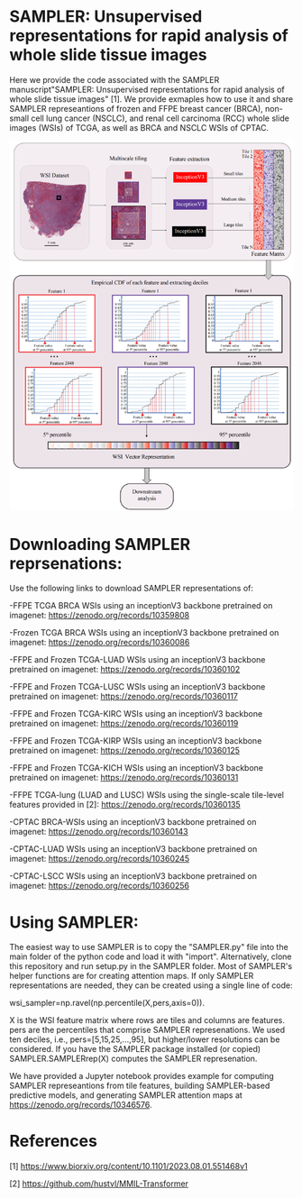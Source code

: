 # SAMPLER: Unsupervised representations for rapid analysis of whole slide tissue images
Here we provide the code associated with the SAMPLER manuscript"SAMPLER: Unsupervised representations for rapid analysis of whole slide tissue images" [1]. We provide exmaples how to use it and share SAMPLER represeantions of frozen and FFPE breast cancer (BRCA), non-small cell lung cancer (NSCLC), and renal cell carcinoma (RCC) whole slide images (WSIs) of TCGA, as well as BRCA and NSCLC WSIs of CPTAC.

![SAMPLER overview](https://github.com/TheJacksonLaboratory/SAMPLER/blob/main/mainfig1.png)

# Downloading SAMPLER reprsenations:
Use the following links to download SAMPLER representations of:

-FFPE TCGA BRCA WSIs using an inceptionV3 backbone pretrained on imagenet: https://zenodo.org/records/10359808

-Frozen TCGA BRCA WSIs using an inceptionV3 backbone pretrained on imagenet: https://zenodo.org/records/10360086

-FFPE and Frozen TCGA-LUAD WSIs using an inceptionV3 backbone pretrained on imagenet: https://zenodo.org/records/10360102

-FFPE and Frozen TCGA-LUSC WSIs using an inceptionV3 backbone pretrained on imagenet: https://zenodo.org/records/10360117

-FFPE and Frozen TCGA-KIRC WSIs using an inceptionV3 backbone pretrained on imagenet: https://zenodo.org/records/10360119

-FFPE and Frozen TCGA-KIRP WSIs using an inceptionV3 backbone pretrained on imagenet: https://zenodo.org/records/10360125

-FFPE and Frozen TCGA-KICH WSIs using an inceptionV3 backbone pretrained on imagenet: https://zenodo.org/records/10360131

-FFPE TCGA-lung (LUAD and LUSC) WSIs using the single-scale tile-level features provided in [2]: https://zenodo.org/records/10360135

-CPTAC BRCA-WSIs using an inceptionV3 backbone pretrained on imagenet: https://zenodo.org/records/10360143

-CPTAC-LUAD WSIs using an inceptionV3 backbone pretrained on imagenet: https://zenodo.org/records/10360245

-CPTAC-LSCC WSIs using an inceptionV3 backbone pretrained on imagenet: https://zenodo.org/records/10360256



# Using SAMPLER:
The easiest way to use SAMPLER is to copy the "SAMPLER.py" file into the main folder of the python code and load it with "import". Alternatively, clone this repository and run setup.py in the SAMPLER folder. Most of SAMPLER's helper functions are for creating attention maps. If only SAMPLER representations are needed, they can be created using a single line of code:

wsi_sampler=np.ravel(np.percentile(X,pers,axis=0)).

X is the WSI feature matrix where rows are tiles and columns are features. pers are the percentiles that comprise SAMPLER represenations. We used ten deciles, i.e., pers=[5,15,25,...,95], but higher/lower resolutions can be considered. If you have the SAMPLER package installed (or copied) SAMPLER.SAMPLERrep(X) computes the SAMPLER represenation.


We have provided a Jupyter notebook provides example for computing SAMPLER represeantions from tile features, building SAMPLER-based predictive models, and generating SAMPLER attention maps at https://zenodo.org/records/10346576.

# References

[1] https://www.biorxiv.org/content/10.1101/2023.08.01.551468v1

[2] https://github.com/hustvl/MMIL-Transformer

